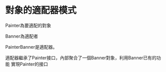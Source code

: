 # 對象的適配器模式

Painter為要適配的對象

Banner為適配者

PainterBanner是適配器。

適配器繼承了Painter接口，內部聚合了一個Banner對象，利用Banner已有的功能 實現Painter的接口